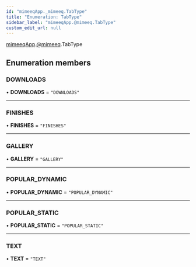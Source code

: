 ```yaml
---
id: "mimeeqApp._mimeeq.TabType"
title: "Enumeration: TabType"
sidebar_label: "mimeeqApp.@mimeeq.TabType"
custom_edit_url: null
---
```


[mimeeqApp](../modules/mimeeqApp.md).[@mimeeq](../namespaces/mimeeqApp._mimeeq.md).TabType

## Enumeration members

### DOWNLOADS

• **DOWNLOADS** = `"DOWNLOADS"`

___

### FINISHES

• **FINISHES** = `"FINISHES"`

___

### GALLERY

• **GALLERY** = `"GALLERY"`

___

### POPULAR\_DYNAMIC

• **POPULAR\_DYNAMIC** = `"POPULAR_DYNAMIC"`

___

### POPULAR\_STATIC

• **POPULAR\_STATIC** = `"POPULAR_STATIC"`

___

### TEXT

• **TEXT** = `"TEXT"`
